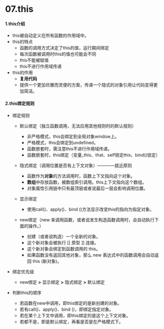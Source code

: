 # 07.this

#### 1.this介绍

- this被自动定义在所有函数的作用域中。
- this的特点
  * 函数的调用方式决定了this的值，运行期间绑定
  * 每次函数被调用时this的值也可能会不同
  * this不能被赋值
  * this不进行作用域传递
- this的作用
  * **复用代码**
  * 提供一个更加优雅而灵便的方案，传递一个隐式的对象引用让代码变得更加简洁。

#### 2.this绑定规则

- 绑定规则

  * 默认绑定（独立函数调用，无法应用其他规则时的默认规则）
    - 非严格模式，this会绑定到全局对象window上。
    - 严格模式，this会绑定到undefined。
    - 函数嵌套时，需注意this不进行作用域传递。
    - 函数嵌套时，this绑定（变量_this、that、self锁定this，bind()锁定）
  * 隐式绑定（调用位置是否有上下文对象）————就近原则
    - 函数作为**对象**的方法调用时，函数上下文指向这个对象。
    - **数组**中存放函数，被数组索引调用。this上下文指向这个数组。
    - 对象属性引用链中只有最顶层或者说最后一层会影响调用位置。

  * 显示绑定
    - 使用call()、apply()、bind ()方法显示改变this的指向为指定对象。
  * new绑定（new 来调用函数，或者说发生构造函数调用时，会自动执行下面的操作。）
    - 创建（或者说构造）一个全新的对象。
    -  这个新对象会被执行 [[ 原型 ]] 连接。
    -  这个新对象会绑定到函数调用的 this。
    -  如果函数没有返回其他对象，那么 new 表达式中的函数调用会自动返回 this (新对象)。

- 绑定优先级
  * new绑定 **>** 显示绑定 **>** 隐式绑定 **>** 默认绑定
- 判断this的顺序
  * 若函数在new中调用，即this绑定的是新创建的对象。
  * 若有call()、apply()、bind ()，即绑定指定对象。
  * 若在某个上下文中调用，即this绑定的是这个上下文对象。
  * 若都不是，即是默认绑定，再看是否是在严格模式下。

​                                                                                                                                                                                                                                                      